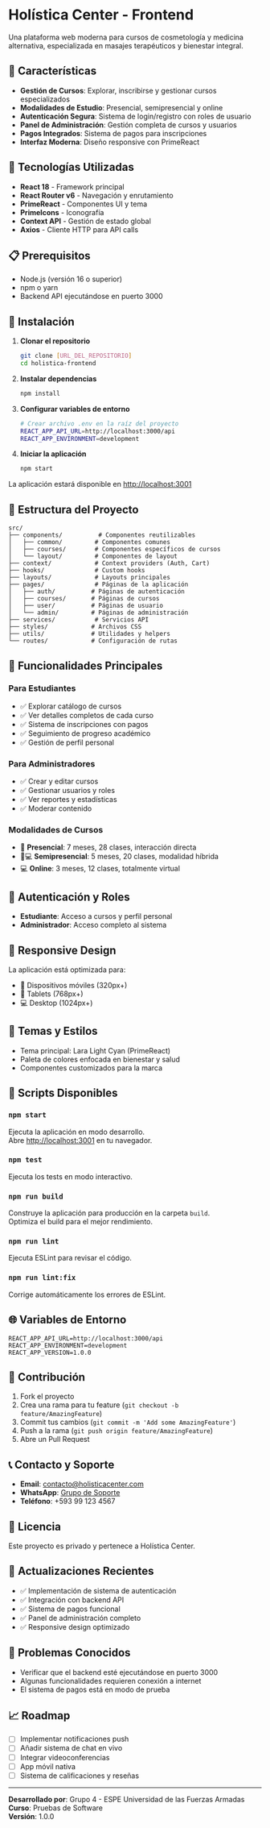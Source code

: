# Holística Center - Frontend

Una plataforma web moderna para cursos de cosmetología y medicina alternativa, especializada en masajes terapéuticos y bienestar integral.

## 🌟 Características

- **Gestión de Cursos**: Explorar, inscribirse y gestionar cursos especializados
- **Modalidades de Estudio**: Presencial, semipresencial y online
- **Autenticación Segura**: Sistema de login/registro con roles de usuario
- **Panel de Administración**: Gestión completa de cursos y usuarios
- **Pagos Integrados**: Sistema de pagos para inscripciones
- **Interfaz Moderna**: Diseño responsive con PrimeReact

## 🚀 Tecnologías Utilizadas

- **React 18** - Framework principal
- **React Router v6** - Navegación y enrutamiento
- **PrimeReact** - Componentes UI y tema
- **PrimeIcons** - Iconografía
- **Context API** - Gestión de estado global
- **Axios** - Cliente HTTP para API calls

## 📋 Prerequisitos

- Node.js (versión 16 o superior)
- npm o yarn
- Backend API ejecutándose en puerto 3000

## 🔧 Instalación

1. **Clonar el repositorio**
   ```bash
   git clone [URL_DEL_REPOSITORIO]
   cd holistica-frontend
   ```

2. **Instalar dependencias**
   ```bash
   npm install
   ```

3. **Configurar variables de entorno**
   ```bash
   # Crear archivo .env en la raíz del proyecto
   REACT_APP_API_URL=http://localhost:3000/api
   REACT_APP_ENVIRONMENT=development
   ```

4. **Iniciar la aplicación**
   ```bash
   npm start
   ```

La aplicación estará disponible en [http://localhost:3001](http://localhost:3001)

## 📁 Estructura del Proyecto

```
src/
├── components/          # Componentes reutilizables
│   ├── common/         # Componentes comunes
│   ├── courses/        # Componentes específicos de cursos
│   └── layout/         # Componentes de layout
├── context/            # Context providers (Auth, Cart)
├── hooks/              # Custom hooks
├── layouts/            # Layouts principales
├── pages/              # Páginas de la aplicación
│   ├── auth/          # Páginas de autenticación
│   ├── courses/       # Páginas de cursos
│   ├── user/          # Páginas de usuario
│   └── admin/         # Páginas de administración
├── services/           # Servicios API
├── styles/            # Archivos CSS
├── utils/             # Utilidades y helpers
└── routes/            # Configuración de rutas
```

## 🎯 Funcionalidades Principales

### Para Estudiantes
- ✅ Explorar catálogo de cursos
- ✅ Ver detalles completos de cada curso
- ✅ Sistema de inscripciones con pagos
- ✅ Seguimiento de progreso académico
- ✅ Gestión de perfil personal

### Para Administradores
- ✅ Crear y editar cursos
- ✅ Gestionar usuarios y roles
- ✅ Ver reportes y estadísticas
- ✅ Moderar contenido

### Modalidades de Cursos
- 🏢 **Presencial**: 7 meses, 28 clases, interacción directa
- 🏢💻 **Semipresencial**: 5 meses, 20 clases, modalidad híbrida
- 💻 **Online**: 3 meses, 12 clases, totalmente virtual

## 🔐 Autenticación y Roles

- **Estudiante**: Acceso a cursos y perfil personal
- **Administrador**: Acceso completo al sistema

## 📱 Responsive Design

La aplicación está optimizada para:
- 📱 Dispositivos móviles (320px+)
- 📱 Tablets (768px+)
- 💻 Desktop (1024px+)

## 🎨 Temas y Estilos

- Tema principal: Lara Light Cyan (PrimeReact)
- Paleta de colores enfocada en bienestar y salud
- Componentes customizados para la marca

## 🔗 Scripts Disponibles

### `npm start`
Ejecuta la aplicación en modo desarrollo.\
Abre [http://localhost:3001](http://localhost:3001) en tu navegador.

### `npm test`
Ejecuta los tests en modo interactivo.

### `npm run build`
Construye la aplicación para producción en la carpeta `build`.\
Optimiza el build para el mejor rendimiento.

### `npm run lint`
Ejecuta ESLint para revisar el código.

### `npm run lint:fix`
Corrige automáticamente los errores de ESLint.

## 🌐 Variables de Entorno

```env
REACT_APP_API_URL=http://localhost:3000/api
REACT_APP_ENVIRONMENT=development
REACT_APP_VERSION=1.0.0
```

## 🤝 Contribución

1. Fork el proyecto
2. Crea una rama para tu feature (`git checkout -b feature/AmazingFeature`)
3. Commit tus cambios (`git commit -m 'Add some AmazingFeature'`)
4. Push a la rama (`git push origin feature/AmazingFeature`)
5. Abre un Pull Request

## 📞 Contacto y Soporte

- **Email**: contacto@holisticacenter.com
- **WhatsApp**: [Grupo de Soporte](https://chat.whatsapp.com/DKUeRaOpLTeEWAmE8gpvhI)
- **Teléfono**: +593 99 123 4567

## 📜 Licencia

Este proyecto es privado y pertenece a Holística Center.

## 🔄 Actualizaciones Recientes

- ✅ Implementación de sistema de autenticación
- ✅ Integración con backend API
- ✅ Sistema de pagos funcional
- ✅ Panel de administración completo
- ✅ Responsive design optimizado

## 🚨 Problemas Conocidos

- Verificar que el backend esté ejecutándose en puerto 3000
- Algunas funcionalidades requieren conexión a internet
- El sistema de pagos está en modo de prueba

## 📈 Roadmap

- [ ] Implementar notificaciones push
- [ ] Añadir sistema de chat en vivo
- [ ] Integrar videoconferencias
- [ ] App móvil nativa
- [ ] Sistema de calificaciones y reseñas

---

**Desarrollado por**: Grupo 4 - ESPE Universidad de las Fuerzas Armadas\
**Curso**: Pruebas de Software\
**Versión**: 1.0.0
